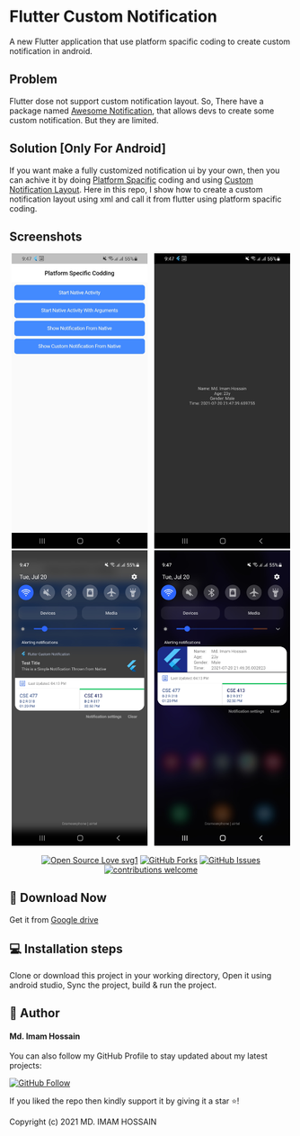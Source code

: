 # Flutter Custom Notification

A new Flutter application that use platform spacific coding to create custom notification in android.

## Problem

Flutter dose not support custom notification layout. So, There have a package named <a href="https://pub.dev/packages/awesome_notifications">Awesome Notification</a>, that allows devs to create some
custom notification. But they are limited.

## Solution [Only For Android]

If you want make a fully customized notification ui by your own, then you can achive it by doing <a href="https://flutter.dev/docs/development/platform-integration/platform-channels">Platform Spacific</a> coding and using <a href="https://developer.android.com/training/notify-user/custom-notification">Custom Notification Layout</a>.
Here in this repo, I show how to create a custom notification layout using xml and call it from flutter using platform spacific coding.

## Screenshots
<p align="center">
  <img alt="image" src="https://github.com/imamhossain94/flutter-custom-notification/blob/main/screenshots/image1.jpg" width="48%"> &nbsp;
  <img alt="image" src="https://github.com/imamhossain94/flutter-custom-notification/blob/main/screenshots/image2.jpg" width="48%">
  <img alt="image" src="https://github.com/imamhossain94/flutter-custom-notification/blob/main/screenshots/image3.jpg" width="48%"> &nbsp;
  <img alt="image" src="https://github.com/imamhossain94/flutter-custom-notification/blob/main/screenshots/image4.jpg" width="48%">
</p>


<div align="center">

[![Open Source Love svg1](https://badges.frapsoft.com/os/v1/open-source.svg?v=103)](#)
[![GitHub Forks](https://img.shields.io/github/forks/saadhaxxan/Car_Game_Python_Pygame.svg?style=social&label=Fork&maxAge=2592000)](https://github.com/imamhossain94/flutter-custom-notification/fork)
[![GitHub Issues](https://img.shields.io/github/issues/saadhaxxan/Car_Game_Python_Pygame.svg?style=flat&label=Issues&maxAge=2592000)](https://github.com/imamhossain94/flutter-custom-notification/issues)
[![contributions welcome](https://img.shields.io/badge/contributions-welcome-brightgreen.svg?style=flat&label=Contributions&colorA=red&colorB=black	)](#)

</div>

## 📁 Download Now

Get it from <a href="https://drive.google.com/file/d/1FU7xJFuUV0eMrCQ6YYcdn-w0VrPR8Lt9/view?usp=sharing">Google drive</a>


## 💻 Installation steps


Clone or download this project in your working directory, Open it using android studio, Sync the project, build & run the project.

## 🧑 Author

#### Md. Imam Hossain

You can also follow my GitHub Profile to stay updated about my latest projects:

[![GitHub Follow](https://img.shields.io/badge/Connect-imamhossain94-blue.svg?logo=Github&longCache=true&style=social&label=Follow)](https://github.com/imamhossain94)

If you liked the repo then kindly support it by giving it a star ⭐!

Copyright (c) 2021 MD. IMAM HOSSAIN
